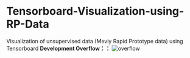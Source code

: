 # Tensorboard-Visualization-using-RP-Data
Visualization of unsupervised data (Meviy Rapid Prototype data) using Tensorboard
**Development Overflow：：**
![overflow](https://github.com/meviyLab/Tensorboard-Visualization-using-RP-Data/assets/62593581/804640a1-b11f-4ab3-b23f-66d146c5d6d0)
